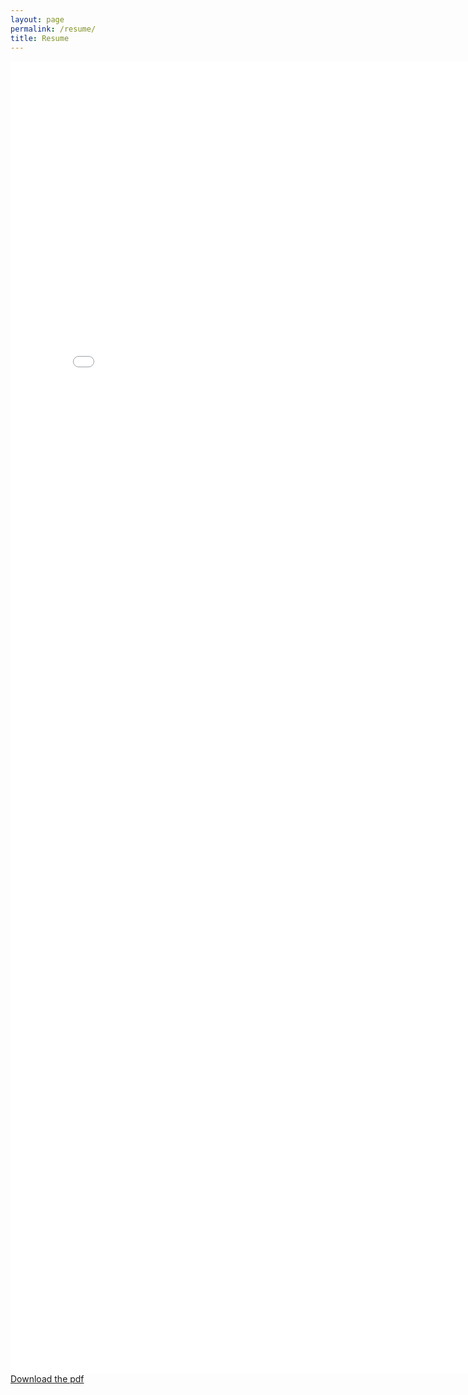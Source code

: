 ```yaml
---
layout: page
permalink: /resume/
title: Resume
---
```


<div class="posts">
<embed src="./_downloadables/Resume02162024.pdf" width="800px" height="2100px" />
<a href="./_downloadables/Resume02162024.pdf" download="ShaneNguyenResume">Download the pdf</a>
</div>